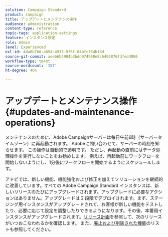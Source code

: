 ```yaml
---
solution: Campaign Standard
product: campaign
title: アップデートとメンテナンス操作
audience: administration
content-type: reference
topic-tags: application-settings
feature: インスタンス設定
role: Admin
level: Experienced
exl-id: 4da0b7b0-a854-4935-9f5f-04bfc764b18d
source-git-commit: aeeb6b4984b3bdd974960e8c6403876fdfedd886
workflow-type: tm+mt
source-wordcount: '157'
ht-degree: 46%

---
```


# アップデートとメンテナンス操作{#updates-and-maintenance-operations}

メンテナンスのために、Adobe Campaignサーバーは毎日午前6時（サーバータイムゾーン）に再起動されます。 Adobeに問い合わせて、サーバーの時刻を知らせます。 この操作は自動的で透明です。 ただし、再起動の直前にはデータ処理操作を実行しないことをお勧めします。 例えば、再起動前にワークフローを開始しないようにし、1分後にワークフローを開始するようにスケジュールします。

アドビでは、新しい機能、機能強化および修正を加えてソリューションを継続的に改善しています。すべての Adobe Campaign Standard インスタンスは、新しいリリースのたびにアップグレードされます。アップグレードに必要なアクションはありません。アップグレードは 2 段階でデプロイされます。まず、ステージング用インスタンスがアップグレードされて、お客様が新しい機能をテストしたり、必要に応じて設定を調整したりできるようになります。その後、本番用インスタンスがアップグレードされます。[リリース計画](https://helpx.adobe.com/jp/campaign/kb/acs-release-planning.html)を参照して、次のリリースがいつおこなわれるかを確認します。 また、[廃止および削除された機能](../../rn/using/deprecated-features.md)のリストも参照してください。
